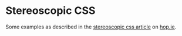 # Stereoscopic CSS

Some examples as described in the [stereoscopic css article](http://hop.ie/blog/stereoscopic) on [hop.ie](http://hop.ie).